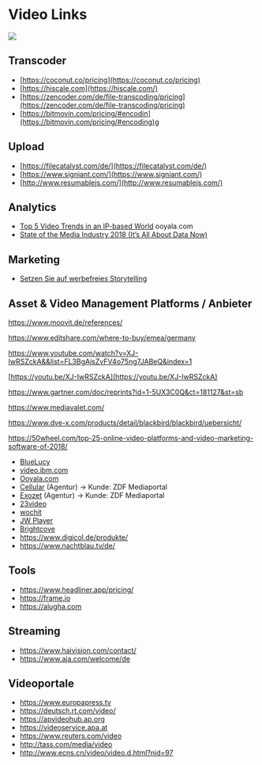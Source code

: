 # Video Links

![](https://d2mxuefqeaa7sj.cloudfront.net/s_2785B530A73F8D99E9CB0F4BB68EBF801EBBCA075B794B5F9C88ED1E22A64482_1547457701889_nasa-53881-unsplash.jpg)

## Transcoder
- [https://coconut.co/pricing](https://coconut.co/pricing)
- [https://hiscale.com](https://hiscale.com/)
- [https://zencoder.com/de/file-transcoding/pricing](https://zencoder.com/de/file-transcoding/pricing)
- [https://bitmovin.com/pricing/#encodin](https://bitmovin.com/pricing/#encoding)g
## Upload
- [https://filecatalyst.com/de/](https://filecatalyst.com/de/)
- [https://www.signiant.com/](https://www.signiant.com/)
- [http://www.resumablejs.com/](http://www.resumablejs.com/)
## Analytics
- [Top 5 Video Trends in an IP-based World](http://go.ooyala.com/rs/447-EQK-225/images/Ooyala-Parks-Top-IP-Video-Trends.PDF) ooyala.com
- [State of the Media Industry 2018 (It’s All About Data Now)](http://go.ooyala.com/rs/447-EQK-225/images/Ooyala-State-of-the-Media-Industry-2018.pdf)
## Marketing
- [Setzen Sie auf werbefreies Storytelling](https://service.ots.at/files/2018/11/OTS_PR-Video_Guide.pdf)
## Asset & Video Management Platforms / Anbieter

https://www.moovit.de/references/

https://www.editshare.com/where-to-buy/emea/germany

https://www.youtube.com/watch?v=XJ-IwRSZckA&&list=FL3BgAjsZvFV4o75ng7JABeQ&index=1


[https://youtu.be/XJ-IwRSZckA](https://youtu.be/XJ-IwRSZckA)

https://www.gartner.com/doc/reprints?id=1-5UX3C0Q&ct=181127&st=sb

https://www.mediavalet.com/


https://www.dve-x.com/products/detail/blackbird/blackbird/uebersicht/


https://50wheel.com/top-25-online-video-platforms-and-video-marketing-software-of-2018/

- [BlueLucy](https://bluelucy.com)
- [video.ibm.com](http://video.ibm.com) 
- [Ooyala.com](http://Ooyala.com)
- [Cellular](https://cellular.de) (Agentur) → Kunde: ZDF Mediaportal
- [Exozet](https://www.exozet.com) (Agentur) → Kunde: ZDF Mediaportal
- [23video](http://23video.com)
- [wochit](http://wochit.com)
- [JW Player](https://www.jwplayer.com/video-hosting/)
- [Brightcove](https://brightcove.com)
- https://www.digicol.de/produkte/
- https://www.nachtblau.tv/de/

## Tools
- https://www.headliner.app/pricing/
- https://frame.io
- https://alugha.com
## Streaming
- https://www.haivision.com/contact/
- https://www.aja.com/welcome/de


## Videoportale
-  https://www.europapress.tv
- https://deutsch.rt.com/video/
- https://apvideohub.ap.org
- https://videoservice.apa.at
- https://www.reuters.com/video
- http://tass.com/media/video
- http://www.ecns.cn/video/video.d.html?nid=97


